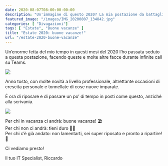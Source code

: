 ```yaml
---
date: 2020-08-07T08:00:00-00:00
description: "Un'immagine di questo 2020? La mia postazione da battaglia in smart working e le mille e più facce che facevo durante le infinite call su Teams. Ora però è arrivato anche per me il momento di ricaricare le batterie: buone vacanze a tutti, ci si rilegge prestissimo su ITSpecialist.pro!"
featured_image: "/images/IMG_20200807_134842.jpg"
categories: [ "Divagazioni"]
tags: [ "Estate", "Buone vacanze" ]
title: "Estate 2020: buone vacanze!"
url: "/estate-2020-buone-vacanze"
---
```

Un’enorme fetta del mio tempo in questi mesi del 2020 l’ho passata seduto a questa postazione, facendo queste e molte altre facce durante infinite call su Teams.

![](/images/IMG_20200807_134842.jpg)

Anno tosto, con molte novità a livello professionale, altrettante occasioni di crescita personale e tonnellate di cose nuove imparate.

È ora di riposare e di passare un po’ di tempo in posti come questo, anziché alla scrivania.

![](/images/Las-Teresitas.jpg)

Per chi in vacanza ci andrà: buone vacanze! 🏖  
Per chi non ci andrà: tieni duro 💪🏻  
Per chi c’è già andato: non lamentarti, sei super riposato e pronto a ripartire! 🤣

Ci vediamo presto!

Il tuo IT Specialist, Riccardo